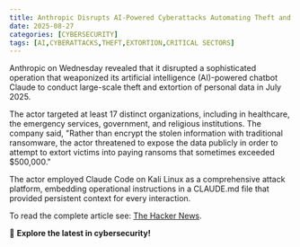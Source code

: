```yaml
---
title: Anthropic Disrupts AI-Powered Cyberattacks Automating Theft and Extortion Across Critical Sectors
date: 2025-08-27
categories: [CYBERSECURITY]
tags: [AI,CYBERATTACKS,THEFT,EXTORTION,CRITICAL SECTORS]
---
```


Anthropic on Wednesday revealed that it disrupted a sophisticated operation that weaponized its artificial intelligence (AI)-powered chatbot Claude to conduct large-scale theft and extortion of personal data in July 2025.  

The actor targeted at least 17 distinct organizations, including in healthcare, the emergency services, government, and religious institutions. The company said, "Rather than encrypt the stolen information with traditional ransomware, the actor threatened to expose the data publicly in order to attempt to extort victims into paying ransoms that sometimes exceeded $500,000."  

The actor employed Claude Code on Kali Linux as a comprehensive attack platform, embedding operational instructions in a CLAUDE.md file that provided persistent context for every interaction.  

To read the complete article see: [The Hacker News](https://thehackernews.com/2025/08/anthropic-disrupts-ai-powered.html).  

📰 **Explore the latest in cybersecurity!**
